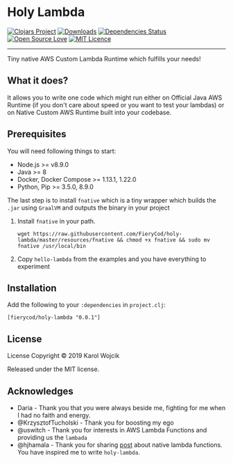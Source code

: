 # Holy Lambda

[![Clojars Project](https://img.shields.io/clojars/v/fierycod/holy-lambda.svg?logo=clojure&logoColor=white)](https://clojars.org/fierycod/holy-lambda)
[![Downloads](https://jarkeeper.com/fierycod/holy-lambda/downloads.svg)](https://jarkeeper.com/fierycod/holy-lambda)
[![Dependencies Status](https://jarkeeper.com/fierycod/holy-lambda/status.svg)](https://jarkeeper.com/fierycod/holy-lambda)
[![Open Source Love](https://badges.frapsoft.com/os/v1/open-source.svg?v=103)](https://github.com/ellerbrock/open-source-badges/)
[![MIT Licence](https://badges.frapsoft.com/os/mit/mit.svg?v=103)](https://opensource.org/licenses/mit-license.php)

---

Tiny native AWS Custom Lambda Runtime which fulfills your needs!

## What it does?
It allows you to write one code which might run either on Official Java AWS Runtime (if you don't care about speed or you want to test your lambdas)
or on Native Custom AWS Runtime built into your codebase.

## Prerequisites
You will need following things to start:
- Node.js >= v8.9.0
- Java >= 8
- Docker, Docker Compose >= 1.13.1, 1.22.0
- Python, Pip >= 3.5.0, 8.9.0

The last step is to install `fnative` which is a tiny wrapper which builds the `.jar` using `GraalVM` and outputs the binary in your project
1. Install `fnative` in your path.
   ```
   wget https://raw.githubusercontent.com/FieryCod/holy-lambda/master/resources/fnative && chmod +x fnative && sudo mv fnative /usr/local/bin
   ```
2. Copy `hello-lambda` from the examples and you have everything to experiment

## Installation
Add the following to your `:dependencies` in `project.clj`:

  ```
  [fierycod/holy-lambda "0.0.1"]
  ```

## License
License
Copyright © 2019 Karol Wojcik

Released under the MIT license.

## Acknowledges
- Daria - Thank you that you were always beside me, fighting for me when I had no faith and energy.
- @KrzysztofTucholski - Thank you for boosting my ego
- @uswitch - Thank you for interests in AWS Lambda Functions and providing us the `lambada`
- @hjhamala - Thank you for sharing [post](https://dev.solita.fi/2018/12/07/fast-starting-clojure-lambdas-using-graalvm.html) about native lambda functions. You have inspired me to write `holy-lambda`.

